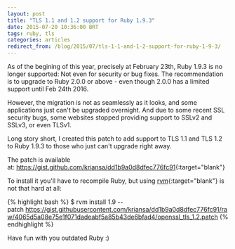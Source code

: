 ```yaml
---
layout: post
title: "TLS 1.1 and 1.2 support for Ruby 1.9.3"
date: 2015-07-20 10:36:00 BRT
tags: ruby, tls
categories: articles
redirect_from: /blog/2015/07/tls-1-1-and-1-2-support-for-ruby-1-9-3/
---
```

As of the begining of this year, precisely at February 23th, Ruby 1.9.3 is no longer supported: Not even for security or bug fixes. The recommendation is to upgrade to Ruby 2.0.0 or above - even though 2.0.0 has a limited support until Feb 24th 2016.

However, the migration is not as seamlessly as it looks, and some applications just can't be upgraded overnight. And due to some recent SSL security bugs, some websites stopped providing support to SSLv2 and SSLv3, or even TLSv1.

Long story short, I created this patch to add support to TLS 1.1 and TLS 1.2 to Ruby 1.9.3 to those who just can't upgrade right away.

The patch is available at: <https://gist.github.com/kriansa/dd1b9a0d8dfec776fc91>{:target="blank"}

To install it you'll have to recompile Ruby, but using [rvm](http://rvm.io){:target="blank"} is not that hard at all:

{% highlight bash %}
$ rvm install 1.9 --patch https://gist.githubusercontent.com/kriansa/dd1b9a0d8dfec776fc91/raw/4065d5a08e75e1f071dadeabf5a85b43de6bfad4/openssl_tls_1.2.patch
{% endhighlight %}

Have fun with you outdated Ruby :)
